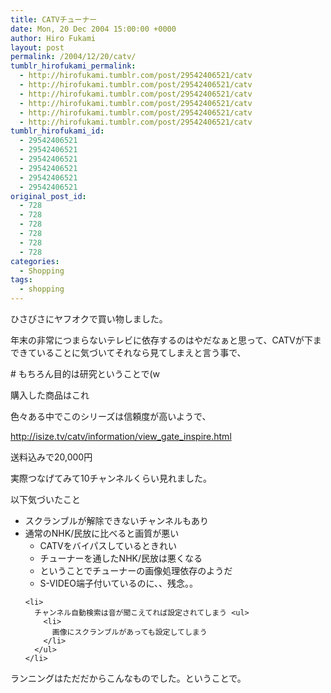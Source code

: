 ```yaml
---
title: CATVチューナー
date: Mon, 20 Dec 2004 15:00:00 +0000
author: Hiro Fukami
layout: post
permalink: /2004/12/20/catv/
tumblr_hirofukami_permalink:
  - http://hirofukami.tumblr.com/post/29542406521/catv
  - http://hirofukami.tumblr.com/post/29542406521/catv
  - http://hirofukami.tumblr.com/post/29542406521/catv
  - http://hirofukami.tumblr.com/post/29542406521/catv
  - http://hirofukami.tumblr.com/post/29542406521/catv
  - http://hirofukami.tumblr.com/post/29542406521/catv
tumblr_hirofukami_id:
  - 29542406521
  - 29542406521
  - 29542406521
  - 29542406521
  - 29542406521
  - 29542406521
original_post_id:
  - 728
  - 728
  - 728
  - 728
  - 728
  - 728
categories:
  - Shopping
tags:
  - shopping
---
```

<div class="section">
  <p>
    ひさびさにヤフオクで買い物しました。
  </p>
  
  <p>
    年末の非常につまらないテレビに依存するのはやだなぁと思って、CATVが下まできていることに気づいてそれなら見てしまえと言う事で、
  </p>
  
  <p>
    # もちろん目的は研究ということで(w
  </p>
  
  <p>
    購入した商品はこれ
  </p>
  
  <p>
    色々ある中でこのシリーズは信頼度が高いようで、
  </p>
  
  <p>
    <a href="http://isize.tv/catv/information/view_gate_inspire.html" target="_blank"><a href="http://isize.tv/catv/information/view_gate_inspire.html" target="_blank">http://isize.tv/catv/information/view_gate_inspire.html</a></a>
  </p>
  
  <p>
    送料込みで20,000円
  </p>
  
  <p>
    実際つなげてみて10チャンネルくらい見れました。
  </p>
  
  <p>
    以下気づいたこと
  </p>
  
  <ul>
    <li>
      スクランブルが解除できないチャンネルもあり
    </li>
    <li>
      通常のNHK/民放に比べると画質が悪い <ul>
        <li>
          CATVをバイパスしているときれい
        </li>
        <li>
          チューナーを通したNHK/民放は悪くなる
        </li>
        <li>
          ということでチューナーの画像処理依存のようだ
        </li>
        <li>
          S-VIDEO端子付いているのに、、残念。。
        </li>
      </ul>
    </li>
    
    <li>
      チャンネル自動検索は音が聞こえてれば設定されてしまう <ul>
        <li>
          画像にスクランブルがあっても設定してしまう
        </li>
      </ul>
    </li>
  </ul>
  
  <p>
    ランニングはただだからこんなものでした。ということで。
  </p>
</div>